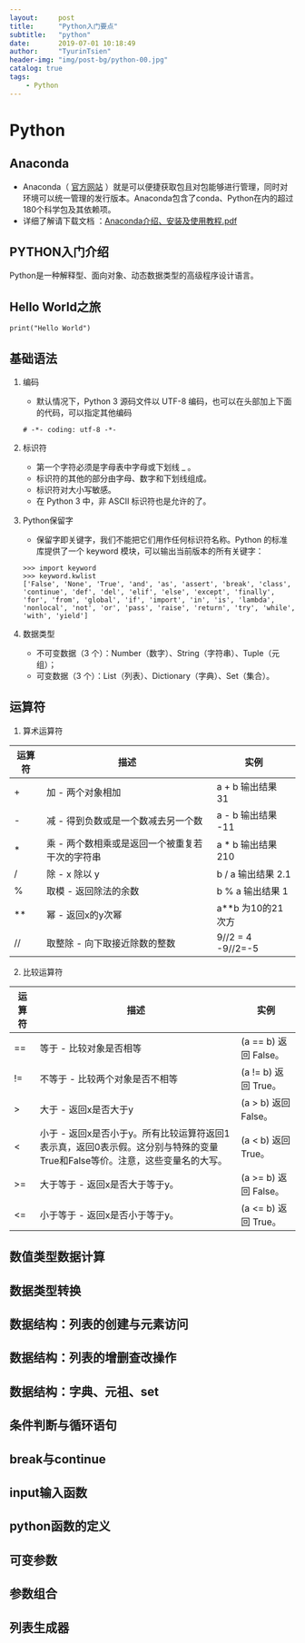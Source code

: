 ```yaml
---
layout:     post
title:      "Python入门要点"
subtitle:   "python"
date:       2019-07-01 10:18:49
author:     "TyurinTsien"
header-img: "img/post-bg/python-00.jpg"
catalog: true
tags:
    - Python
---
```


# Python

## Anaconda
- Anaconda（ [官方网站](https://www.anaconda.com/download) ）就是可以便捷获取包且对包能够进行管理，同时对环境可以统一管理的发行版本。Anaconda包含了conda、Python在内的超过180个科学包及其依赖项。
- 详细了解请下载文档 ：[Anaconda介绍、安装及使用教程.pdf](../../../../file/Anaconda介绍、安装及使用教程.pdf)

## PYTHON入门介绍
Python是一种解释型、面向对象、动态数据类型的高级程序设计语言。

## Hello World之旅
```
print("Hello World")
```
## 基础语法
1. 编码
    - 默认情况下，Python 3 源码文件以 UTF-8 编码，也可以在头部加上下面的代码，可以指定其他编码
    ```
    # -*- coding: utf-8 -*-
    ```
2. 标识符
    - 第一个字符必须是字母表中字母或下划线 _ 。
    - 标识符的其他的部分由字母、数字和下划线组成。
    - 标识符对大小写敏感。
    - 在 Python 3 中，非 ASCII 标识符也是允许的了。

3. Python保留字
    - 保留字即关键字，我们不能把它们用作任何标识符名称。Python 的标准库提供了一个 keyword 模块，可以输出当前版本的所有关键字：
    ```
    >>> import keyword
    >>> keyword.kwlist
    ['False', 'None', 'True', 'and', 'as', 'assert', 'break', 'class', 'continue', 'def', 'del', 'elif', 'else', 'except', 'finally', 'for', 'from', 'global', 'if', 'import', 'in', 'is', 'lambda', 'nonlocal', 'not', 'or', 'pass', 'raise', 'return', 'try', 'while', 'with', 'yield']
    ```
4. 数据类型
    - 不可变数据（3 个）：Number（数字）、String（字符串）、Tuple（元组）；
    - 可变数据（3 个）：List（列表）、Dictionary（字典）、Set（集合）。

## 运算符
1. 算术运算符

| 运算符 | 描述	 | 实例 |
| --------   | -----  | ---- |
|+	|加 - 两个对象相加	|a + b 输出结果 31|
|-	|减 - 得到负数或是一个数减去另一个数	|a - b 输出结果 -11|
|*	|乘 - 两个数相乘或是返回一个被重复若干次的字符串	|a * b 输出结果 210|
|/	|除 - x 除以 y	|b / a 输出结果 2.1|
|%	|取模 - 返回除法的余数	|b % a 输出结果 1|
|**	|幂 - 返回x的y次幂	|a**b 为10的21次方|
|// |取整除 - 向下取接近除数的整数 |9//2 = 4 <br> -9//2=-5|
2. 比较运算符

| 运算符 | 描述	 | 实例 |
| --------   | -----  | ---- |
|==	|等于 - 比较对象是否相等	|(a == b) 返回 False。|
|!=	|不等于 - 比较两个对象是否不相等	|(a != b) 返回 True。|
|>	|大于 - 返回x是否大于y	|(a > b) 返回 False。|
|<	|小于 - 返回x是否小于y。所有比较运算符返回1表示真，返回0表示假。这分别与特殊的变量True和False等价。注意，这些变量名的大写。	|(a < b) 返回 True。|
|>=	|大于等于 - 返回x是否大于等于y。	|(a >= b) 返回 False。|
|<=	|小于等于 - 返回x是否小于等于y。	|(a <= b) 返回 True。|

## 数值类型数据计算


## 数据类型转换

## 数据结构：列表的创建与元素访问

## 数据结构：列表的增删查改操作

## 数据结构：字典、元祖、set

## 条件判断与循环语句

## break与continue

## input输入函数

## python函数的定义

## 可变参数

## 参数组合

## 列表生成器
